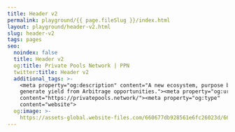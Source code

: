 ```yaml
---
title: Header v2
permalink: playground/{{ page.fileSlug }}/index.html
layout: playground/header-v2.html
slug: header-v2
tags: pages
seo:
  noindex: false
  title: Header v2
  og:title: Private Pools Network | PPN
  twitter:title: Header v2
  additional_tags: >-
    <meta property="og:description" content="A new ecosystem, purpose built to
    generate yield from Arbitrage opportunities."><meta property="og:url"
    content="https://privatepools.network/"><meta property="og:type"
    content="website">
  og:image: >-
    https://assets-global.website-files.com/660677db928561e6fc26023d/6613df3c53686dbf21ed7d3d_opengraph.jpg
---
```



